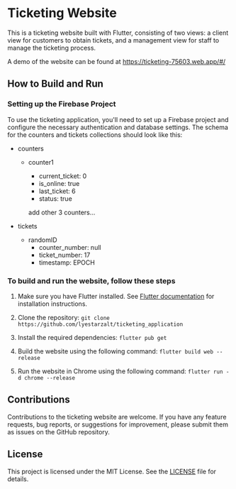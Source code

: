 # Ticketing Website

This is a ticketing website built with Flutter, consisting of two views: a client view for customers to obtain tickets, and a management view for staff to manage the ticketing process.

A demo of the website can be found at <https://ticketing-75603.web.app/#/>

## How to Build and Run

### Setting up the Firebase Project

To use the ticketing application, you'll need to set up a Firebase project and configure the necessary authentication and database settings. The schema for the counters and tickets collections should look like this:

- counters
  - counter1
    - current_ticket: 0
    - is_online: true
    - last_ticket: 6
    - status: true

    add other 3 counters...

- tickets
  - randomID
    - counter_number: null
    - ticket_number: 17
    - timestamp: EPOCH

### To build and run the website, follow these steps

1. Make sure you have Flutter installed. See [Flutter documentation](https://flutter.dev/docs/get-started/install) for installation instructions.

2. Clone the repository:
`git clone https://github.com/lyestarzalt/ticketing_application`
1. Install the required dependencies:
`flutter pub get`

1. Build the website using the following command:
`flutter build web --release`

1. Run the website in Chrome using the following command:
`flutter run -d chrome --release`

## Contributions

Contributions to the ticketing website are welcome. If you have any feature requests, bug reports, or suggestions for improvement, please submit them as issues on the GitHub repository.

## License

This project is licensed under the MIT License. See the [LICENSE](LICENSE) file for details.
